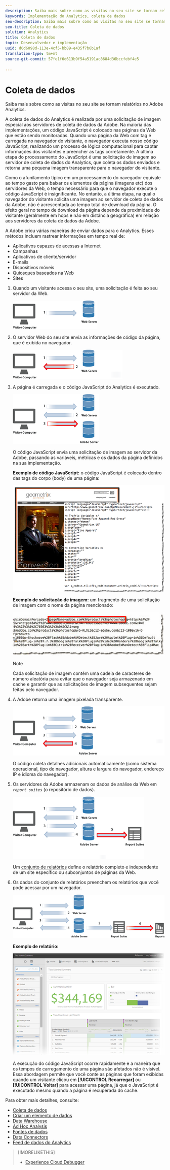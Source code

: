 ```yaml
---
description: Saiba mais sobre como as visitas no seu site se tornam relatórios no Adobe Analytics.
keywords: Implementação do Analytics, coleta de dados
seo-description: Saiba mais sobre como as visitas no seu site se tornam relatórios no Adobe Analytics.
seo-title: Coleta de dados
solution: Analytics
title: Coleta de dados
topic: Desenvolvedor e implementação
uuid: d0d6098d-113e-4cf5-bb89-e435f7b6b1af
translation-type: tm+mt
source-git-commit: 57fe1f6d613b9f54a5191ac8684d36bccfebf4e5

---
```



# Coleta de dados

Saiba mais sobre como as visitas no seu site se tornam relatórios no Adobe Analytics.

A coleta de dados do Analytics é realizada por uma solicitação de imagem especial aos servidores de coleta de dados da Adobe. Na maioria das implementações, um código JavaScript é colocado nas páginas da Web que estão sendo monitoradas. Quando uma página da Web com tag é carregada no navegador do visitante, o navegador executa nosso código JavaScript, realizando um processo de lógica computacional para captar informações dos visitantes e preencher as tags corretamente. A última etapa do processamento do JavaScript é uma solicitação de imagem ao servidor de coleta de dados do Analytics, que coleta os dados enviados e retorna uma pequena imagem transparente para o navegador do visitante.

Como o afunilamento típico em um processamento do navegador equivale ao tempo gasto para baixar os elementos da página (imagens etc) dos servidores da Web, o tempo necessário para que o navegador execute o código JavaScript é insignificante. No entanto, a última etapa, na qual o navegador do visitante solicita uma imagem ao servidor de coleta de dados da Adobe, não é acrescentada ao tempo total de download da página. O efeito geral no tempo de download da página depende da proximidade do visitante (geralmente em hops e não em distância geográfica) em relação aos servidores da coleta de dados da Adobe.

A Adobe criou várias maneiras de enviar dados para o Analytics. Esses métodos incluem rastrear informações em tempo real de:

* Aplicativos capazes de acessas a Internet
* Campanhas
* Aplicativos de cliente/servidor
* E-mails
* Dispositivos móveis
* Quiosques baseados na Web
* Sites

<!-- 

<p>Need to reconcile with Data Collection topics in the user guide, in this guide, and in reference. </p>

 -->

1. Quando um visitante acessa o seu site, uma solicitação é feita ao seu servidor da Web.

   ![](assets/how-data-is-collected-1.png)

1. O servidor Web do seu site envia as informações de código da página, que é exibida no navegador.

   ![](assets/how-data-is-collected-2.png)

1. A página é carregada e o código JavaScript do Analytics é executado.

   ![](assets/how-data-is-collected-3.png)

   O código JavaScript envia uma solicitação de imagem ao servidor da Adobe, passando as variáveis, métricas e os dados da página definidos na sua implementação.

   **Exemplo de código JavaScript:** o código JavaScript é colocado dentro das tags do corpo (body) de uma página:

   ![](assets/code-example-geometrixx.png)

   **Exemplo de solicitação de imagem:** um fragmento de uma solicitação de imagem com o nome da página mencionado:

   ![](assets/image-request-snippet.png)

   >[!NOTE]
   >
   >Cada solicitação de imagem contém uma cadeia de caracteres de número aleatória para evitar que o navegador seja armazenado em cache e garantir que as solicitações de imagem subsequentes sejam feitas pelo navegador.

1. A Adobe retorna uma imagem pixelada transparente.

   ![](assets/how-data-is-collected-4.png)

   O código coleta detalhes adicionais automaticamente (como sistema operacional, tipo de navegador, altura e largura do navegador, endereço IP e idioma do navegador).

1. Os servidores da Adobe armazenam os dados de análise da Web em *`report suites`* (o repositório de dados).

   ![](assets/how-data-is-collected-5.png)

   Um [conjunto de relatórios](https://marketing.adobe.com/resources/help/en_US/reference/report_suites_admin.html) define o relatório completo e independente de um site específico ou subconjuntos de páginas da Web.

1. Os dados do conjunto de relatórios preenchem os relatórios que você pode acessar por um navegador.

   ![](assets/how-data-is-collected-6.png)

   **Exemplo de relatório:**

   ![](assets/two-months-summary-project.png)

   A execução do código JavaScript ocorre rapidamente e a maneira que os tempos de carregamento de uma página são afetados não é visível. Essa abordagem permite que você conte as páginas que foram exibidas quando um visitante clicou em **[!UICONTROL Recarregar]** ou **[!UICONTROL Voltar]** para acessar uma página, já que o JavaScript é executado mesmo quando a página é recuperada do cache.

Para obter mais detalhes, consulte:

* [Coleta de dados](/help/implement/js-implementation/data-collection/query-parameters.md)
* [Criar um elemento de dados](/help/implement/c-implement-with-dtm/t-data-element.md)
* [Data Warehouse](https://marketing.adobe.com/resources/help/en_US/reference/data_warehouse.html)
* [Ad Hoc Analysis](https://marketing.adobe.com/resources/help/en_US/dsc/c_getting_started.html)
* [Fontes de dados](https://marketing.adobe.com/resources/help/en_US/whitepapers/ftp/ftp_datasources.html)
* [Data Connectors](https://marketing.adobe.com/resources/help/en_US/whitepapers/ftp/ftp_genesis.html)
* [Feed de dados do Analytics](/help/export/analytics-data-feed/c-getstarted/data-feed-overview.md)

>[!MORELIKETHIS]
>       
>* [Experience Cloud Debugger](/help/implement/impl-testing/debugger.md)

